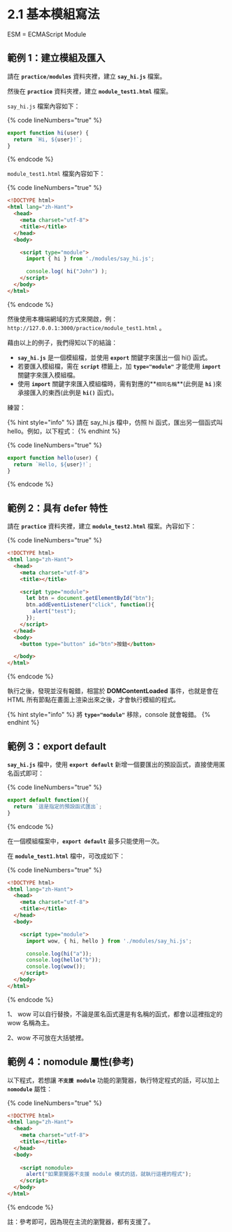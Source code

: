# 2.1 基本模組寫法

ESM = ECMAScript Module



## 範例 1：建立模組及匯入

請在 **`practice/modules`** 資料夾裡，建立 **`say_hi.js`** 檔案。

然後在 **`practice`** 資料夾裡，建立 **`module_test1.html`** 檔案。



`say_hi.js` 檔案內容如下：

{% code lineNumbers="true" %}
```javascript
export function hi(user) {
  return `Hi, ${user}!`;
}
```
{% endcode %}

`module_test1.html` 檔案內容如下：

{% code lineNumbers="true" %}
```html
<!DOCTYPE html>
<html lang="zh-Hant">
  <head>
    <meta charset="utf-8">
    <title></title>
  </head>
  <body>

    <script type="module">
      import { hi } from './modules/say_hi.js';

      console.log( hi("John") );
    </script>
  </body>
</html>

```
{% endcode %}

然後使用本機端網域的方式來開啟，例： `http://127.0.0.1:3000/practice/module_test1.html` 。



藉由以上的例子，我們得知以下的結論：

* **`say_hi.js`** 是一個模組檔，並使用 **`export`** 關鍵字來匯出一個 hi() 函式。
* 若要匯入模組檔，需在 **`script`** 標籤上，加 **`type="module"`** 才能使用 **`import`** 關鍵字來匯入模組檔。
* 使用 **`import`** 關鍵字來匯入模組檔時，需有對應的**`相同名稱`**(此例是 **`hi`** )來承接匯入的東西(此例是 **`hi()`** 函式)。



練習：

{% hint style="info" %}
請在 say\_hi.js 檔中，仿照 hi 函式，匯出另一個函式叫 hello。例如，以下程式：
{% endhint %}

{% code lineNumbers="true" %}
```javascript
export function hello(user) {
  return `Hello, ${user}!`;
}
```
{% endcode %}





## 範例 2：具有 defer 特性

請在 **`practice`** 資料夾裡，建立 **`module_test2.html`** 檔案。內容如下：

{% code lineNumbers="true" %}
```html
<!DOCTYPE html>
<html lang="zh-Hant">
  <head>
    <meta charset="utf-8">
    <title></title>

    <script type="module">
      let btn = document.getElementById("btn");
      btn.addEventListener("click", function(){
        alert("test");
      });
    </script>
  </head>
  <body>
    <button type="button" id="btn">按鈕</button>

  </body>
</html>

```
{% endcode %}

執行之後，發現並沒有報錯，相當於 **DOMContentLoaded** 事件，也就是會在 HTML 所有節點在畫面上渲染出來之後，才會執行模組的程式。

{% hint style="info" %}
將 **`type="module"`** 移除，console 就會報錯。
{% endhint %}



## 範例 3：export default



**`say_hi.js`** 檔中，使用 **`export default`** 新增一個要匯出的預設函式，直接使用匿名函式即可：

{% code lineNumbers="true" %}
```javascript
export default function(){
  return `這是指定的預設函式匯出`;
}
```
{% endcode %}

在一個模組檔案中，**`export default`** 最多只能使用一次。



在 **`module_test1.html`** 檔中，可改成如下：

{% code lineNumbers="true" %}
```html
<!DOCTYPE html>
<html lang="zh-Hant">
  <head>
    <meta charset="utf-8">
    <title></title>
  </head>
  <body>

    <script type="module">
      import wow, { hi, hello } from './modules/say_hi.js';

      console.log(hi("a"));
      console.log(hello("b"));
      console.log(wow());
    </script>
  </body>
</html>
```
{% endcode %}

1、 wow 可以自行替換，不論是匿名函式還是有名稱的函式，都會以這裡指定的 wow 名稱為主。

2、wow 不可放在大括號裡。





## 範例 4：nomodule 屬性(參考)

以下程式，若想讓 **`不支援 module`** 功能的瀏覽器，執行特定程式的話，可以加上 **`nomodule`** 屬性：

{% code lineNumbers="true" %}
```html
<!DOCTYPE html>
<html lang="zh-Hant">
  <head>
    <meta charset="utf-8">
    <title></title>
  </head>
  <body>
    
    <script nomodule>
      alert("如果瀏覽器不支援 module 模式的話，就執行這裡的程式");
    </script>
  </body>
</html>
```
{% endcode %}

註：參考即可，因為現在主流的瀏覽器，都有支援了。



